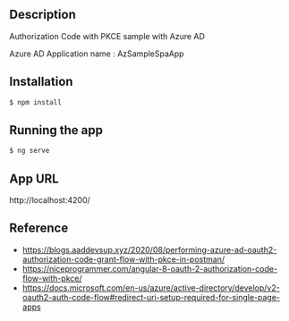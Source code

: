 ## Description

Authorization Code with PKCE sample with Azure AD

Azure AD Application name : AzSampleSpaApp

## Installation

```bash
$ npm install
```

## Running the app

```bash
$ ng serve
```

## App URL 
http://localhost:4200/

## Reference 
* https://blogs.aaddevsup.xyz/2020/08/performing-azure-ad-oauth2-authorization-code-grant-flow-with-pkce-in-postman/
* https://niceprogrammer.com/angular-8-oauth-2-authorization-code-flow-with-pkce/
* https://docs.microsoft.com/en-us/azure/active-directory/develop/v2-oauth2-auth-code-flow#redirect-uri-setup-required-for-single-page-apps
